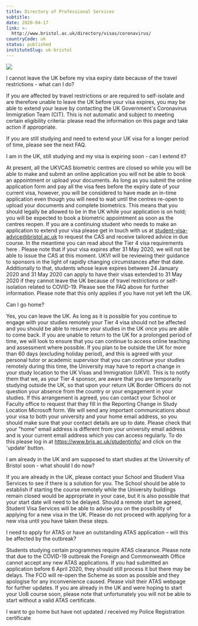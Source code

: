 ```yaml
---
title: Directory of Professional Services
subtitle: 
date: 2020-04-17
link: >-
  http://www.bristol.ac.uk/directory/visas/coronavirus/
countryCode: uk
status: published
instituteSlug: uk-bristol
---
```

![](http://www.bristol.ac.uk/favicon.gif)

I cannot leave the UK before my visa expiry date because of the travel restrictions - what can I do?

If you are affected by travel restrictions or are required to self-isolate and are therefore unable to leave the UK before your visa expires, you may be able to extend your leave by contacting the UK Government's Coronavirus Immigration Team (CIT). This is not automatic and subject to meeting certain eligibility criteria: please read the information on this page and take action if appropriate.

If you are still studying and need to extend your UK visa for a longer period of time, please see the next FAQ.



I am in the UK, still studying and my visa is expiring soon - can I extend it?

At present, all the UKVCAS biometric centres are closed so while you will be able to make and submit an online application you will not be able to book an appointment or upload your documents. As long as you submit the online application form and pay all the visa fees before the expiry date of your current visa, however, you will be considered to have made an in-time application even though you will need to wait until the centres re-open to upload your documents and complete biometrics. This means that you should legally be allowed to be in the UK while your application is on hold; you will be expected to book a biometric appointment as soon as the centres reopen. If you are a continuing student who needs to make an application to extend your visa please get in touch with us at student-visa-advice@bristol.ac.uk to request the CAS and receive tailored advice in due course. In the meantime you can read about the Tier 4 visa requirements here . Please note that if your visa expires after 31 May 2020, we will not be able to issue the CAS at this moment. UKVI will be reviewing their guidance to sponsors in the light of rapidly changing circumstances after that date. Additionally to that, students whose leave expires between 24 January 2020 and 31 May 2020 can apply to have their visas extended to 31 May 2020 if they cannot leave the UK because of travel restrictions or self-isolation related to COVID-19. Please see the FAQ above for further information. Please note that this only applies if you have not yet left the UK.

Can I go home?

Yes, you can leave the UK. As long as it is possible for you continue to engage with your studies remotely your Tier 4 visa should not be affected and you should be able to resume your studies in the UK once you are able to come back. If you are unable to return to the UK for a prolonged period of time, we will look to ensure that you can continue to access online teaching and assessment where possible. If you plan to be outside the UK for more than 60 days (excluding holiday period), and this is agreed with your personal tutor or academic supervisor that you can continue your studies remotely during this time, the University may have to report a change in your study location to the UK Visas and Immigration (UKVI). This is to notify them that we, as your Tier 4 sponsor, are aware that you are temporarily studying outside the UK, so that upon your return UK Border Officers do not question your absence from the country or your engagement in your studies. If this arrangement is agreed, you can contact your School or Faculty office to request that they fill in the Reporting Change in Study Location Microsoft form. We will send any important communications about your visa to both your university and your home email address, so you should make sure that your contact details are up to date. Please check that your "home" email address is different from your university email address and is your current email address which you can access regularly. To do this please log in at https://www.bris.ac.uk/studentinfo/ and click on the 'update' button.

I am already in the UK and am supposed to start studies at the University of Bristol soon - what should I do now?

If you are already in the UK, please contact your School and Student Visa Services to see if there is a solution for you. The School should be able to establish if starting the course remotely while the University buildings remain closed would be appropriate in your case, but it is also possible that your start date will need to be delayed. Should a remote start be agreed, Student Visa Services will be able to advise you on the possibility of applying for a new visa in the UK. Please do not proceed with applying for a new visa until you have taken these steps.

I need to apply for ATAS or have an outstanding ATAS application – will this be affected by the outbreak?

Students studying certain programmes require ATAS clearance. Please note that due to the COVID-19 outbreak the Foreign and Commonwealth Office cannot accept any new ATAS applications. If you had submitted an application before 6 April 2020, they should still process it but there may be delays. The FCO will re-open the Scheme as soon as possible and they apologise for any inconvenience caused. Please visit their ATAS webpage for further updates. If you are already in the UK and were hoping to start your UoB course soon, please note that unfortunately you will not be able to start without a valid ATAS certificate.

I want to go home but have not updated / received my Police Registration certificate